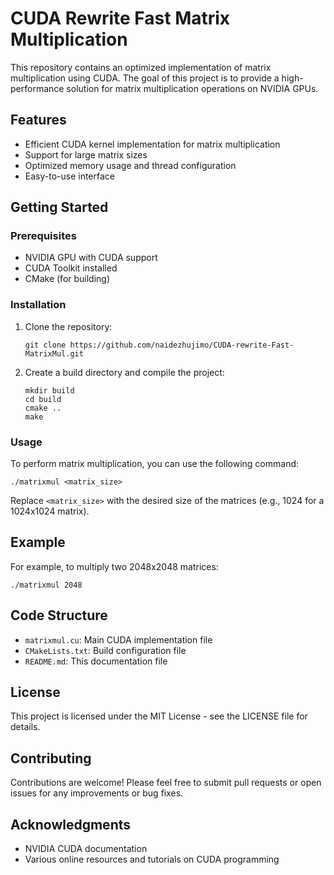 # CUDA Rewrite Fast Matrix Multiplication

This repository contains an optimized implementation of matrix multiplication using CUDA. The goal of this project is to provide a high-performance solution for matrix multiplication operations on NVIDIA GPUs.

## Features

- Efficient CUDA kernel implementation for matrix multiplication
- Support for large matrix sizes
- Optimized memory usage and thread configuration
- Easy-to-use interface

## Getting Started

### Prerequisites

- NVIDIA GPU with CUDA support
- CUDA Toolkit installed
- CMake (for building)

### Installation

1. Clone the repository:
   ```
   git clone https://github.com/naidezhujimo/CUDA-rewrite-Fast-MatrixMul.git
   ```

2. Create a build directory and compile the project:
   ```
   mkdir build
   cd build
   cmake ..
   make
   ```

### Usage

To perform matrix multiplication, you can use the following command:
```
./matrixmul <matrix_size>
```
Replace `<matrix_size>` with the desired size of the matrices (e.g., 1024 for a 1024x1024 matrix).

## Example

For example, to multiply two 2048x2048 matrices:
```
./matrixmul 2048
```

## Code Structure

- `matrixmul.cu`: Main CUDA implementation file
- `CMakeLists.txt`: Build configuration file
- `README.md`: This documentation file

## License

This project is licensed under the MIT License - see the LICENSE file for details.

## Contributing

Contributions are welcome! Please feel free to submit pull requests or open issues for any improvements or bug fixes.

## Acknowledgments

- NVIDIA CUDA documentation
- Various online resources and tutorials on CUDA programming
